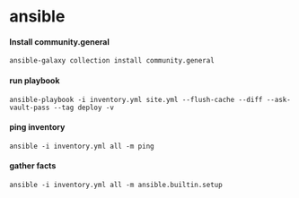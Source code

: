 # ansible

#### Install community.general
```
ansible-galaxy collection install community.general
```

#### run playbook
```
ansible-playbook -i inventory.yml site.yml --flush-cache --diff --ask-vault-pass --tag deploy -v
```

#### ping inventory
```
ansible -i inventory.yml all -m ping
```

#### gather facts
```
ansible -i inventory.yml all -m ansible.builtin.setup
```
